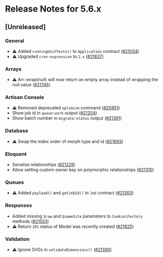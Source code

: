 # Release Notes for 5.6.x

## [Unreleased]

### General
- ⚠️ Added `runningUnitTests()` to `Application` contract ([#21034](https://github.com/laravel/framework/pull/21034))
- ⚠️ Upgraded `cron-expression` to `2.x` ([#21637](https://github.com/laravel/framework/pull/21637))

### Arrays
- ⚠️ Arr::wrap(null) will now return an empty array instead of wrapping the null value ([#21745](https://github.com/laravel/framework/pull/21745))

### Artisan Console
- ⚠️ Removed deprecated `optimize` command ([#20851](https://github.com/laravel/framework/pull/20851))
- Show job id in `queue:work` output ([#21204](https://github.com/laravel/framework/pull/21204))
- Show batch number in `migrate:status` output ([#21391](https://github.com/laravel/framework/pull/21391))

### Database
- ⚠️ Swap the index order of morph type and id ([#21693](https://github.com/laravel/framework/pull/21693))

### Eloquent
- Serialize relationships ([#21229](https://github.com/laravel/framework/pull/21229))
- Allow setting custom owner key on polymorphic relationships ([#21310](https://github.com/laravel/framework/pull/21310))

### Queues
- ⚠️ Added `payload()` and `getJobId()` to `Job` contract ([#21303](https://github.com/laravel/framework/pull/21303))

### Responses
- Added missing `$raw` and `$sameSite` parameters to `Cookie\Factory` methods ([#21553](https://github.com/laravel/framework/pull/21553))
- ⚠️ Return `201` status of Model was recently created ([#21625](https://github.com/laravel/framework/pull/21625))

### Validation
- ⚠️ Ignore SVGs in `validateDimensions()` ([#21390](https://github.com/laravel/framework/pull/21390))
